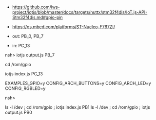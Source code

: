* <https://github.com/lws-project/iotjs/blob/master/docs/targets/nuttx/stm32f4dis/IoT.js-API-Stm32f4dis.md#gpio-pin>
* <https://os.mbed.com/platforms/ST-Nucleo-F767ZI/>


* out: PB_0, PB_7
* in: PC_13

nsh> iotjs output.js PB_7


cd /rom/gpio

iotjs index.js  PC_13

EXAMPLES_GPIO=y
CONFIG_ARCH_BUTTONS=y
CONFIG_ARCH_LED=y
CONFIG_RGBLED=y



nsh> 

ls -l /dev ; cd /rom/gpio ; iotjs index.js PB1
ls -l /dev ; cd /rom/gpio ; iotjs output.js PB0
